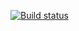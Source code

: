 [![Build status](https://ci.appveyor.com/api/projects/status/nqn1755jmvhk7e3y?svg=true)](https://ci.appveyor.com/project/smartcookiem/selenide2-2)